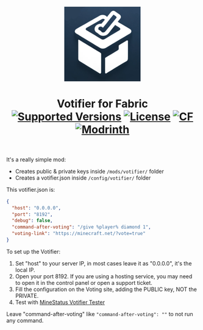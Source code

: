 <p align="center">
  <img width="200" src="https://github.com/Kryeit/Votifier/blob/1.20.4/src/main/resources/assets/votifier/icon.png">
</p>

<h1 align="center">Votifier for Fabric<br>
	<a href="https://legacy.curseforge.com/minecraft/mc-mods/votifier-for-fabric/files"><img src="https://cf.way2muchnoise.eu/versions/votifier-for-fabric.svg" alt="Supported Versions"></a>
	<a href="https://github.com/Kryeit/Votifier/blob/1.20.1/LICENSE"><img src="https://img.shields.io/github/license/Kryeit/Votifiere?style=flat&color=900c3f" alt="License"></a>
	<a href="https://www.curseforge.com/minecraft/mc-mods/votifier-for-fabric"><img src="http://cf.way2muchnoise.eu/votifier-for-fabric.svg" alt="CF"></a>
    <a href="https://modrinth.com/mod/votifier-for-fabric"><img src="https://img.shields.io/modrinth/dt/votifier-for-fabric?logo=modrinth&label=&suffix=%20&style=flat&color=242629&labelColor=5ca424&logoColor=1c1c1c" alt="Modrinth"></a>
    <br><br>
</h1>

It's a really simple mod:
- Creates public & private keys inside `/mods/votifier/` folder
- Creates a votifier.json inside `/config/votifier/` folder

This votifier.json is:
```json
{
  "host": "0.0.0.0",
  "port": "8192",
  "debug": false,
  "command-after-voting": "/give %player% diamond 1",
  "voting-link": "https://minecraft.net/?vote=true"
}
```

To set up the Votifier:
1) Set "host" to your server IP, in most cases leave it as "0.0.0.0", it's the local IP.
2) Open your port 8192. If you are using a hosting service, you may need to open it in the control panel or open a support ticket.
3) Fill the configuration on the Voting site, adding the PUBLIC key, NOT the PRIVATE.
4) Test with [MineStatus Votifier Tester](https://minestatus.net/tools/votifier)

Leave "command-after-voting" like `"command-after-voting": ""` to not run any command.
